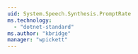 ```yaml
---
uid: System.Speech.Synthesis.PromptRate
ms.technology: 
  - "dotnet-standard"
ms.author: "kbridge"
manager: "wpickett"
---
```

